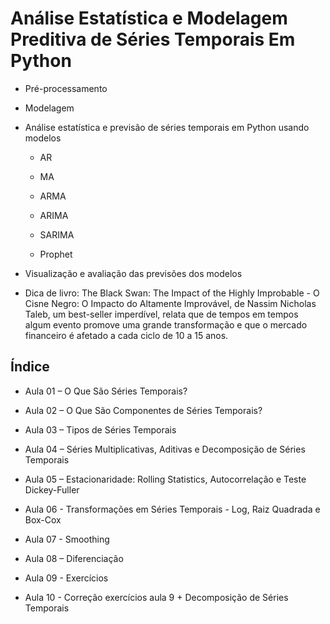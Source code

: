 # Análise Estatística e Modelagem Preditiva de Séries Temporais Em Python

  - Pré-processamento
  
  - Modelagem
  
  - Análise estatística e previsão de séries temporais em Python usando modelos 
  
    - AR
	
	- MA
	
	- ARMA
	
	- ARIMA
	
	- SARIMA
	
	- Prophet
  
  - Visualização e avaliação das previsões dos modelos

  - Dica de livro: The Black Swan: The Impact of the Highly Improbable - O Cisne Negro: O Impacto do Altamente Improvável, de Nassim Nicholas Taleb, um best-seller imperdível, relata que de tempos em tempos algum evento promove uma grande transformação e que o mercado financeiro é afetado a cada ciclo de 10 a 15 anos.
  

## Índice

  - Aula 01 – O Que São Séries Temporais?
  
  - Aula 02 – O Que São Componentes de Séries Temporais?
  
  - Aula 03 – Tipos de Séries Temporais
 	
  - Aula 04 – Séries Multiplicativas, Aditivas e Decomposição de Séries Temporais
  
  - Aula 05 – Estacionaridade: Rolling Statistics, Autocorrelação e Teste Dickey-Fuller
	
  - Aula 06 - Transformações em Séries Temporais - Log, Raiz Quadrada e Box-Cox
	
  - Aula 07 - Smoothing
	
  - Aula 08 – Diferenciação
	
  - Aula 09 - Exercícios
  
  - Aula 10 - Correção exercícios aula 9 + Decomposição de Séries Temporais
  
